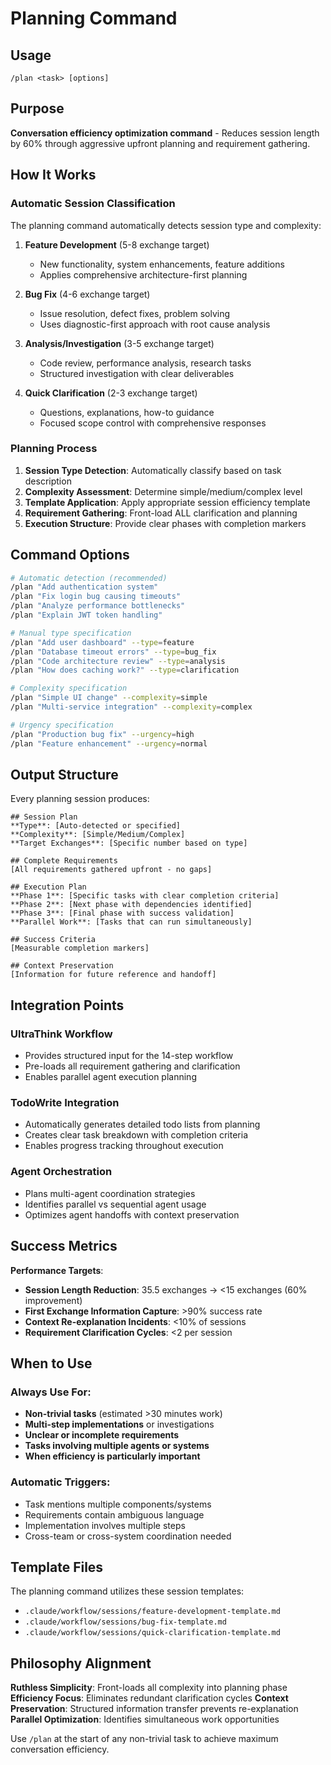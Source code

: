# Planning Command

## Usage

`/plan <task> [options]`

## Purpose

**Conversation efficiency optimization command** - Reduces session length by 60% through aggressive upfront planning and requirement gathering.

## How It Works

### Automatic Session Classification

The planning command automatically detects session type and complexity:

1. **Feature Development** (5-8 exchange target)
   - New functionality, system enhancements, feature additions
   - Applies comprehensive architecture-first planning

2. **Bug Fix** (4-6 exchange target)
   - Issue resolution, defect fixes, problem solving
   - Uses diagnostic-first approach with root cause analysis

3. **Analysis/Investigation** (3-5 exchange target)
   - Code review, performance analysis, research tasks
   - Structured investigation with clear deliverables

4. **Quick Clarification** (2-3 exchange target)
   - Questions, explanations, how-to guidance
   - Focused scope control with comprehensive responses

### Planning Process

1. **Session Type Detection**: Automatically classify based on task description
2. **Complexity Assessment**: Determine simple/medium/complex level
3. **Template Application**: Apply appropriate session efficiency template
4. **Requirement Gathering**: Front-load ALL clarification and planning
5. **Execution Structure**: Provide clear phases with completion markers

## Command Options

```bash
# Automatic detection (recommended)
/plan "Add authentication system"
/plan "Fix login bug causing timeouts"
/plan "Analyze performance bottlenecks"
/plan "Explain JWT token handling"

# Manual type specification
/plan "Add user dashboard" --type=feature
/plan "Database timeout errors" --type=bug_fix
/plan "Code architecture review" --type=analysis
/plan "How does caching work?" --type=clarification

# Complexity specification
/plan "Simple UI change" --complexity=simple
/plan "Multi-service integration" --complexity=complex

# Urgency specification
/plan "Production bug fix" --urgency=high
/plan "Feature enhancement" --urgency=normal
```

## Output Structure

Every planning session produces:

```
## Session Plan
**Type**: [Auto-detected or specified]
**Complexity**: [Simple/Medium/Complex]
**Target Exchanges**: [Specific number based on type]

## Complete Requirements
[All requirements gathered upfront - no gaps]

## Execution Plan
**Phase 1**: [Specific tasks with clear completion criteria]
**Phase 2**: [Next phase with dependencies identified]
**Phase 3**: [Final phase with success validation]
**Parallel Work**: [Tasks that can run simultaneously]

## Success Criteria
[Measurable completion markers]

## Context Preservation
[Information for future reference and handoff]
```

## Integration Points

### UltraThink Workflow

- Provides structured input for the 14-step workflow
- Pre-loads all requirement gathering and clarification
- Enables parallel agent execution planning

### TodoWrite Integration

- Automatically generates detailed todo lists from planning
- Creates clear task breakdown with completion criteria
- Enables progress tracking throughout execution

### Agent Orchestration

- Plans multi-agent coordination strategies
- Identifies parallel vs sequential agent usage
- Optimizes agent handoffs with context preservation

## Success Metrics

**Performance Targets**:

- **Session Length Reduction**: 35.5 exchanges → <15 exchanges (60% improvement)
- **First Exchange Information Capture**: >90% success rate
- **Context Re-explanation Incidents**: <10% of sessions
- **Requirement Clarification Cycles**: <2 per session

## When to Use

### Always Use For:

- **Non-trivial tasks** (estimated >30 minutes work)
- **Multi-step implementations** or investigations
- **Unclear or incomplete requirements**
- **Tasks involving multiple agents or systems**
- **When efficiency is particularly important**

### Automatic Triggers:

- Task mentions multiple components/systems
- Requirements contain ambiguous language
- Implementation involves multiple steps
- Cross-team or cross-system coordination needed

## Template Files

The planning command utilizes these session templates:

- `.claude/workflow/sessions/feature-development-template.md`
- `.claude/workflow/sessions/bug-fix-template.md`
- `.claude/workflow/sessions/quick-clarification-template.md`

## Philosophy Alignment

**Ruthless Simplicity**: Front-loads all complexity into planning phase
**Efficiency Focus**: Eliminates redundant clarification cycles
**Context Preservation**: Structured information transfer prevents re-explanation
**Parallel Optimization**: Identifies simultaneous work opportunities

Use `/plan` at the start of any non-trivial task to achieve maximum conversation efficiency.
